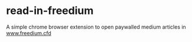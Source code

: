 # read-in-freedium
A simple chrome browser extension to open paywalled medium articles in www.freedium.cfd
